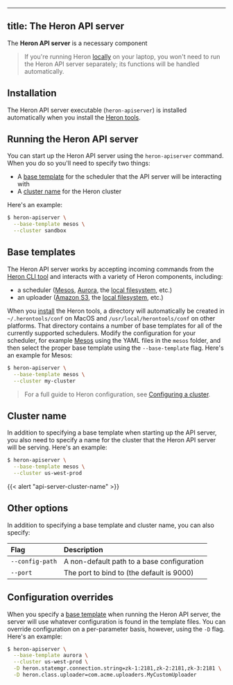 <!--
    Licensed to the Apache Software Foundation (ASF) under one
    or more contributor license agreements.  See the NOTICE file
    distributed with this work for additional information
    regarding copyright ownership.  The ASF licenses this file
    to you under the Apache License, Version 2.0 (the
    "License"); you may not use this file except in compliance
    with the License.  You may obtain a copy of the License at

      http://www.apache.org/licenses/LICENSE-2.0

    Unless required by applicable law or agreed to in writing,
    software distributed under the License is distributed on an
    "AS IS" BASIS, WITHOUT WARRANTIES OR CONDITIONS OF ANY
    KIND, either express or implied.  See the License for the
    specific language governing permissions and limitations
    under the License.
-->
---
title: The Heron API server
---

The **Heron API server** is a necessary component

> If you're running Heron [locally](../../getting-started) on your laptop, you won't need to run the Heron API server separately; its functions will be handled automatically.

## Installation

The Heron API server executable (`heron-apiserver`) is installed automatically when you install the [Heron tools](../../getting-started#step-1-download-the-heron-tools).

## Running the Heron API server

You can start up the Heron API server using the `heron-apiserver` command. When you do so you'll need to specify two things:

* A [base template](#base-templates) for the scheduler that the API server will be interacting with
* A [cluster name](#cluster-name) for the Heron cluster

Here's an example:

```bash
$ heron-apiserver \
  --base-template mesos \
  --cluster sandbox
```

## Base templates

The Heron API server works by accepting incoming commands from the [Heron CLI tool](../heron-cli) and interacts with a variety of Heron components, including:

* a scheduler ([Mesos](../deployment/schedulers/mesos), [Aurora](../deployment/schedulers/aurora), the [local filesystem](../deployment/schedulers/localfs), etc.)
* an uploader ([Amazon S3](../deployment/uploaders/s3), the [local filesystem](../deployment/uploaders/localfs), etc.)

When you [install](#installation) the Heron tools, a directory will automatically be created in `~/.herontools/conf` on MacOS and `/usr/local/herontools/conf` on other platforms. That directory contains a number of base templates for all of the currently supported schedulers. Modify the configuration for your scheduler, for example [Mesos](../deployment/schedulers/mesos) using the YAML files in the `mesos` folder, and then select the proper base template using the `--base-template` flag. Here's an example for Mesos:

```bash
$ heron-apiserver \
  --base-template mesos \
  --cluster my-cluster
```

> For a full guide to Heron configuration, see [Configuring a cluster](../deployment/configuration).

## Cluster name

In addition to specifying a base template when starting up the API server, you also need to specify a name for the cluster that the Heron API server will be serving. Here's an example:

```bash
$ heron-apiserver \
  --base-template mesos \
  --cluster us-west-prod
```

{{< alert "api-server-cluster-name" >}}

## Other options

In addition to specifying a base template and cluster name, you can also specify:

Flag | Description
:----|:-----------
`--config-path` | A non-default path to a base configuration
`--port` | The port to bind to (the default is 9000)

## Configuration overrides

When you specify a [base template](#base-templates) when running the Heron API server, the server will use whatever configuration is found in the template files. You can override configuration on a per-parameter basis, however, using the `-D` flag. Here's an example:

```bash
$ heron-apiserver \
  --base-template aurora \
  --cluster us-west-prod \
  -D heron.statemgr.connection.string=zk-1:2181,zk-2:2181,zk-3:2181 \
  -D heron.class.uploader=com.acme.uploaders.MyCustomUploader
```